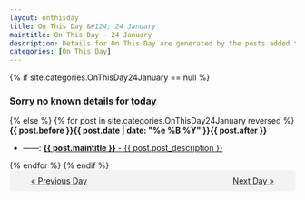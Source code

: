 ```yaml
---
layout: onthisday
title: On This Day &#124; 24 January
maintitle: On This Day — 24 January
description: Details for On This Day are generated by the posts added to the website so the content is subject to changes/updates over time.
categories: [On This Day]
---
```


{% if site.categories.OnThisDay24January == null %}
<h3>Sorry no known details for today</h3>
{% else %}
{% for post in site.categories.OnThisDay24January reversed %}
<strong>{{ post.before }}{{ post.date | date: "%e %B %Y" }}{{ post.after }}</strong>
<ul>
<li> ——: <a class="{{ post.class }}" href="{{ post.url }}"><strong>{{ post.maintitle }}</strong> - {{ post.post_description }}</a></li>
</ul>
{% endfor %}
{% endif %}

<div style="background-color: #f3f3f3; padding: 10px; border-radius: 5px; text-align: center; display: flex; justify-content: space-evenly;">
<a href="/onthisday/01/01-23">« Previous Day</a>
<span style="visibility:hidden;">[ Visit Leap Year February 29 ]</span>
<a href="/onthisday/01/01-25">Next Day »</a>
</div>
